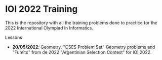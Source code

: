 # IOI 2022 Training
This is the repository with all the training problems done to practice for the 2022 International Olympiad in Informatics.

Lessons
* **20/05/2022**: Geometry. "CSES Problem Set" Geometry problems and "Fumito" from de 2022 "Argentinian Selection Contest" for IOI 2022.
